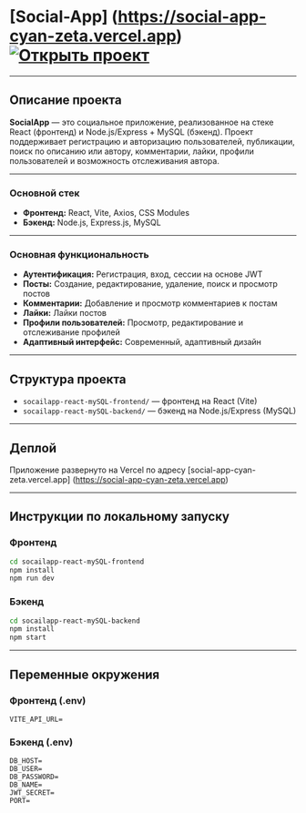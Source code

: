 # [Social-App] (https://social-app-cyan-zeta.vercel.app) [![Открыть проект](https://img.shields.io/badge/View%20Live-Online-brightgreen?style=for-the-badge&logo=vercel)](https://social-app-cyan-zeta.vercel.app)

---

## Описание проекта

**SocialApp** — это социальное приложение, реализованное на стеке React (фронтенд) и Node.js/Express + MySQL (бэкенд). Проект поддерживает регистрацию и авторизацию пользователей, публикации, поиск по описанию или автору, комментарии, лайки, профили пользователей и возможность отслеживания автора.

---

### Основной стек

- **Фронтенд:** React, Vite, Axios, CSS Modules
- **Бэкенд:** Node.js, Express.js, MySQL

---

### Основная функциональность

- **Аутентификация:** Регистрация, вход, сессии на основе JWT
- **Посты:** Создание, редактирование, удаление, поиск и просмотр постов
- **Комментарии:** Добавление и просмотр комментариев к постам
- **Лайки:** Лайки постов
- **Профили пользователей:** Просмотр, редактирование и отслеживание профилей
- **Адаптивный интерфейс:** Современный, адаптивный дизайн

---

## Структура проекта

- `socailapp-react-mySQL-frontend/` — фронтенд на React (Vite)
- `socailapp-react-mySQL-backend/` — бэкенд на Node.js/Express (MySQL)

---

## Деплой

Приложение развернуто на Vercel по адресу [social-app-cyan-zeta.vercel.app] (https://social-app-cyan-zeta.vercel.app)

---

## Инструкции по локальному запуску

### Фронтенд

```bash
cd socailapp-react-mySQL-frontend
npm install
npm run dev
```

### Бэкенд

```bash
cd socailapp-react-mySQL-backend
npm install
npm start
```

---

## Переменные окружения

### Фронтенд (.env)

```
VITE_API_URL=
```

### Бэкенд (.env)

```
DB_HOST=
DB_USER=
DB_PASSWORD=
DB_NAME=
JWT_SECRET=
PORT=
```
